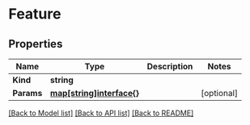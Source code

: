 # Feature

## Properties
Name | Type | Description | Notes
------------ | ------------- | ------------- | -------------
**Kind** | **string** |  | 
**Params** | [**map[string]interface{}**](.md) |  | [optional] 

[[Back to Model list]](../README.md#documentation-for-models) [[Back to API list]](../README.md#documentation-for-api-endpoints) [[Back to README]](../README.md)


